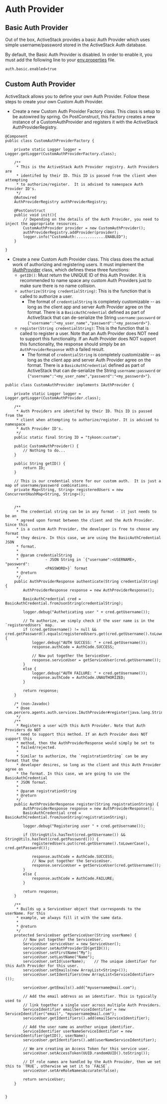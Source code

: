 # Auth Provider

## Basic Auth Provider
Out of the box, ActiveStack provides a basic Auth Provider which uses simple username/password stored in the ActiveStack Auth database.

By default, the Basic Auth Provider is disabled.  In order to enable it, you must add the following line to your [env.properties](src/main/resources/env.properties.sample) file.
```
auth.basic.enabled=true
```

## Custom Auth Provider
ActiveStack allows you to define your own Auth Provider.  Follow these steps to create your own Custom Auth Provider.

- Create a new Custom Auth Provider Factory class.  This class is setup to be autowired by spring.  On PostConstruct, this Factory creates a new instance of a CustomAuthProvider and registers it with the ActiveStack AuthProviderRegistry.
```
@Component
public class CustomAuthProviderFactory {

    private static Logger logger = Logger.getLogger(CustomAuthProviderFactory.class);

	/**
	 * This is the ActiveStack Auth Provider registry. Auth Providers are
	 * identifed by their ID. This ID is passed from the client when attempting
	 * to authorize/register.  It is advised to namespace Auth Provider ID's.
	 */
    @Autowired
    AuthProviderRegistry authProviderRegistry;

    @PostConstruct
    public void init(){
		// Depending on the details of the Auth Provider, you need to inject the appropriate resources.
        CustomAuthProvider provider = new CustomAuthProvider();
        authProviderRegistry.addProvider(provider);
        logger.info("CustomAuth:.............ENABLED");
    }

}
```

- Create a new Custom Auth Provider class. This class does the actual work of authorizing and registering users.  It must implement the [IAuthProvider](src/main/java/com/percero/agents/auth/services/IAuthProvider.java) class, which defines these three functions:
  - `getID()`: Must return the UNIQUE ID of this Auth Provider.  It is recommended to name space any custom Auth Providers just to make sure there is no name collision.
  - `authorize(String credentialString)`: This is the function that is called to authorize a user.
    - The format of `credentialString` is completely customizable -- as long as the client app and server Auth Provider agree on the format.  There is a `BasicAuthCredential` defined as part of ActiveStack that can de-serialize the String `username:password` or `{"username":"<my_user_name","password":"<my_password>"}`.
   - `register(String credentialString)`: This is the function that is called to register a user.  Note that an Auth Provider does NOT need to support this functionality.  If an Auth Provider does NOT support this functionality, the response should simply be an `AuthProviderResponse` with a failed result.
     - The format of `credentialString` is completely customizable -- as long as the client app and server Auth Provider agree on the format.  There is a `BasicAuthCredential` defined as part of ActiveStack that can de-serialize the String `username:password` or `{"username":"<my_user_name","password":"<my_password>"}`.
```
public class CustomAuthProvider implements IAuthProvider {

    private static Logger logger = Logger.getLogger(CustomAuthProvider.class);

	/**
	 * Auth Providers are identifed by their ID. This ID is passed from the
	 * client when attempting to authorize/register. It is advised to namespace
	 * Auth Provider ID's.
	 */
    public static final String ID = "tykoon:custom";
    
	public CustomAuthProvider() {
		// Nothing to do...
    }
	
    public String getID() {
        return ID;
    }

	// This is our credential store for our custom auth.  It is just a map of username/password combinations.
	private Map<String, String> registeredUsers = new ConcurrentHashMap<String, String>();


	/**
	 * The credential string can be in any format - it just needs to be an
	 * agreed upon format between the client and the Auth Provider. Since this
	 * is a custom Auth Provider, the developer is free to choose any format
	 * they desire. In this case, we are using the BasicAuthCredential JSON
	 * format.
	 * 
	 * @param credentialString
	 *            - JSON String in `{"username":<USERNAME>, "password":
	 *            <PASSWORD>}` format
	 * @return
	 */
    public AuthProviderResponse authenticate(String credentialString) {
        AuthProviderResponse response = new AuthProviderResponse();

    	BasicAuthCredential cred = BasicAuthCredential.fromJsonString(credentialString);

        logger.debug("Autheticating user " + cred.getUsername());
        
        // To authorize, we simply check if the user name is in the `registeredUsers` map.
        if (cred.getUsername() != null && cred.getPassword().equals(registeredUsers.get(cred.getUsername().toLowerCase()))) {
        	logger.debug("AUTH SUCCESS: " + cred.getUsername());
        	response.authCode = AuthCode.SUCCESS;
        	
        	// Now put together the ServiceUser.
        	response.serviceUser = getServiceUser(cred.getUsername());
        }
        else {
        	logger.debug("AUTH FAILURE: " + cred.getUsername());
        	response.authCode = AuthCode.UNAUTHORIZED;
        }

    	return response;
    }
    
    /* (non-Javadoc)
     * @see com.percero.agents.auth.services.IAuthProvider#register(java.lang.String)
     */
	/**
	 * Registers a user with this Auth Provider. Note that Auth Providers do NOT
	 * need to support this method. If an Auth Provider does NOT support this
	 * method, then the AuthProviderResponse would simply be set to
	 * failed/rejected.
	 * 
	 * Similar to authorize, the `registrationString` can be any format that the
	 * developer desires, so long as the client and this Auth Provider agree on
	 * the format. In this case, we are going to use the BasicAuthCredential
	 * JSON format.
	 * 
	 * @param registrationString
	 * @return
	 */
    public AuthProviderResponse register(String registrationString) {
        AuthProviderResponse response = new AuthProviderResponse();
    	BasicAuthCredential cred = BasicAuthCredential.fromJsonString(registrationString);

        logger.debug("Registering user " + cred.getUsername());
        
        if (StringUtils.hasText(cred.getUsername()) && StringUtils.hasText(cred.getPassword())) {
	        registeredUsers.put(cred.getUsername().toLowerCase(), cred.getPassword());
	        
	    	response.authCode = AuthCode.SUCCESS;
	    	// Now put together the ServiceUser.
	    	response.serviceUser = getServiceUser(cred.getUsername());
	    }
	    else {
	    	response.authCode = AuthCode.FAILURE;
	    }

    	return response;
    }
    
	/**
	 * Builds up a ServiceUser object that corresponds to the userName. For this
	 * example, we always fill it with the same data.
	 * 
	 * @return
	 */
    protected ServiceUser getServiceUser(String userName) {
    	// Now put together the ServiceUser.
    	ServiceUser serviceUser = new ServiceUser();
    	serviceUser.setAuthProviderID(getID());
    	serviceUser.setFirstName("My");
    	serviceUser.setLastName("Name");
		serviceUser.setId(userName);	// The unique identifier for this Auth Provider for this user.
		serviceUser.setEmails(new ArrayList<String>());
		serviceUser.setIdentifiers(new ArrayList<ServiceIdentifier>());
		
		serviceUser.getEmails().add("myusername@mail.com");
		
		// Add the email address as an identifier. This is typically used to
		// link together a single user across multiple Auth Providers.
		ServiceIdentifier emailServiceIdentifier = new ServiceIdentifier("email", "myusername@mail.com");
		serviceUser.getIdentifiers().add(emailServiceIdentifier);
		
		// Add the user name as another unique identifier.
		ServiceIdentifier userNameServiceIdentifier = new ServiceIdentifier(getID(), userName);
		serviceUser.getIdentifiers().add(userNameServiceIdentifier);
		
		// We are creating an Access Token for this service user.
		serviceUser.setAccessToken(UUID.randomUUID().toString());
		
		// If role names are handled by the Auth Provider, then we set this to `TRUE`, otherwise we set it to `FALSE`.
		serviceUser.setAreRoleNamesAccurate(false);
		
		return serviceUser;
    }
    

}
```
